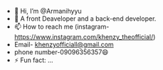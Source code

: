 - 👋 Hi, I’m @Armanihyyu
- 👀 A front Deaveloper and a back-end developer.
- 📫 How to reach me (instagram- https://www.instagram.com/khenzy_theofficial/)
-  Email- khenzyofficiall@gmail.com
-  phone number-09096356357😄
- ⚡ Fun fact: ...

<!---
Armanihyyu/Armanihyyu is a ✨ special ✨ repository because its `README.md` (this file) appears on your GitHub profile.
You can click the Preview link to take a look at your changes.
--->
